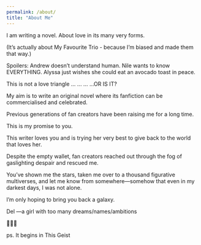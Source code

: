 ```yaml
---
permalink: /about/
title: "About Me"
---
```


I am writing a novel. About love in its many very forms.

(It’s actually about My Favourite Trio - because I’m biased and made them that way.)

Spoilers:
Andrew doesn’t understand human.
Nile wants to know EVERYTHING.
Alyssa just wishes she could eat an avocado toast in peace.

This is not a love triangle
...
...
...
...OR IS IT?

My aim is to write an original novel where its fanfiction can be commercialised and celebrated.

Previous generations of fan creators have been raising me for a long time.

This is my promise to you.

This writer loves you and is trying her very best to give back to the world that loves her.

Despite the empty wallet, fan creators reached out through the fog of gaslighting despair and rescued me.

You’ve shown me the stars, taken me over to a thousand figurative multiverses, and let me know from somewhere—somehow that even in my darkest days, I was not alone.

I’m only hoping to bring you back a galaxy.

Del
—a girl with too many dreams/names/ambitions

🥺💖🎶

ps. It begins in This Geist
